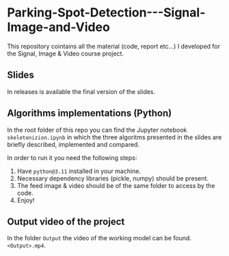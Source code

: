 # Parking-Spot-Detection---Signal-Image-and-Video
This repository cointains all the material (code, report etc...) I developed for the Signal, Image & Video course project.

## Slides
In releases is available the final version of the slides.

## Algorithms implementations (Python)

In the root folder of this repo you can find the Jupyter notebook `skeletonizion.ipynb` in which the three algoritms presented in the slides are briefly described, implemented and compared.

In order to run it you need the following steps:
1. Have `python@3.11` installed in your machine.
2. Necessary dependency libraries (pickle, numpy) should be present.
3. The feed image & video should be of the same folder to access by the code.
4. Enjoy! 

## Output video of the project
In the folder `Output` the video of the working model can be found.`<Output>.mp4`.
